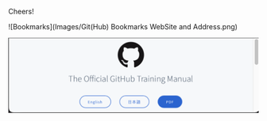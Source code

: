 Cheers!

![Bookmarks](Images/Git(Hub) Bookmarks WebSite and Address.png)

![GitHub Training Manual](Images/GitHubTrainingManual.png)
